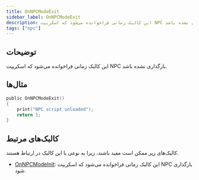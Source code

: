 ```yaml
---
title: OnNPCModeExit
sidebar_label: OnNPCModeExit
description: این کالبک زمانی فراخوانده می‌شود که اسکریپت NPC بارگذاری نشده باشد.
tags: ["npc"]
---
```


## توضیحات

این کالبک زمانی فراخوانده می‌شود که اسکریپت NPC بارگذاری نشده باشد.

## مثال‌ها

```c
public OnNPCModeExit()
{
    print("NPC script unloaded");
    return 1;
}
```

## کالبک‌های مرتبط

کالبک‌های زیر ممکن است مفید باشند، زیرا به نوعی با این کالبک در ارتباط هستند.

- [OnNPCModeInit](OnNPCModeInit): این کالبک زمانی فراخوانده می‌شود که اسکریپت NPC بارگذاری شود.